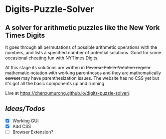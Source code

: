 # Digits-Puzzle-Solver
## A solver for arithmetic puzzles like the New York Times Digits

It goes through all permutations of possible arithmetic operations with the numbers, and lists a specified number of potential solutions. Good for some occasional cheating fun with NYTimes Digits.

At this stage its solutions are written in ~~Reverse Polish Notation regular mathematic notation with working parentheses and they are mathematically correct~~ may have parenthesization issues. The website has no CSS yet but it's got all the basic components up and running.

Live at https://chenxumurong.github.io/digits-puzzle-solver/.

## *Ideas/Todos*
- [x] Working GUI
- [x] Add CSS
- [ ] Browser Extension?